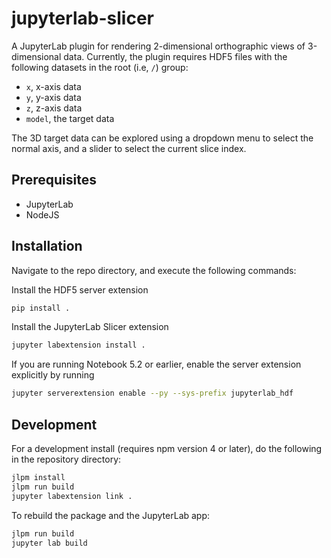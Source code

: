 # jupyterlab-slicer
A JupyterLab plugin for rendering 2-dimensional orthographic views of 3-dimensional data. Currently, the plugin requires HDF5 files with the following datasets in the root (i.e, `/`) group:
* `x`, x-axis data
* `y`, y-axis data
* `z`, z-axis data
* `model`, the target data

The 3D target data can be explored using a dropdown menu to select the normal axis, and a slider to select the current slice index. 

## Prerequisites

* JupyterLab
* NodeJS

## Installation
Navigate to the repo directory, and execute the following commands:

Install the HDF5 server extension
```bash
pip install .
```

Install the JupyterLab Slicer extension
```bash
jupyter labextension install .
```

If you are running Notebook 5.2 or earlier, enable the server extension explicitly by running
```bash
jupyter serverextension enable --py --sys-prefix jupyterlab_hdf
```

## Development

For a development install (requires npm version 4 or later), do the following in the repository directory:

```bash
jlpm install
jlpm run build
jupyter labextension link .
```

To rebuild the package and the JupyterLab app:

```bash
jlpm run build
jupyter lab build
```

